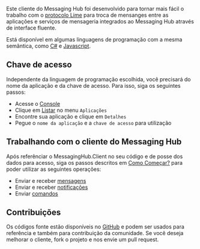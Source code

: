 Este cliente do Messaging Hub foi desenvolvido para tornar mais fácil o trabalho com o [protocolo Lime](http://limeprotocol.org) para troca de mensanges entre as aplicações e serviços de mensageria integrados ao Messaging Hub através de interface fluente.

Está disponível em algumas linguagens de programação com a mesma semântica, como [C#](https://github.com/takenet/messaginghub-client-csharp) e [Javascript](https://github.com/takenet/messaginghub-client-js).

## Chave de acesso
Independente da linguagem de programação escolhida, você precisará do nome da aplicação e da chave de acesso.
Para isso, siga os seguintes passos:
- Acesse o [Console](http://messaginghub.io/home/console)
- Clique em [Listar](http://messaginghub.io/application/list) no menu `Aplicações`
- Encontre sua aplicação e clique em `Detalhes`
- Pegue o `nome da aplicação` e a `chave de acesso` para utilização

## Trabalhando com o cliente do Messaging Hub

Após referênciar o MessagingHub.Client no seu código e de posse dos dados para acesso, siga os passos descritos em [Como Começar?](http://messaginghub.io/docs/sdks/gettingstarted) para poder utilizar as seguintes operações:
- Enviar e receber [mensagens](http://messaginghub.io/docs/sdks/messages)
- Enviar e receber [notificações](http://messaginghub.io/docs/sdks/notifications)
- Enviar [comandos](http://messaginghub.io/docs/sdks/commands)

## Contribuições

Os códigos fonte estão disponíveis no [GitHub](https://github.com/takenet) e podem ser usados para referência e também para contribuição da comunidade. Se você deseja melhorar o cliente, fork o projeto e nos envie um pull request.
